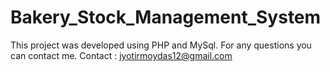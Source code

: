 # Bakery_Stock_Management_System
This project was developed using PHP and MySql. For any questions you can contact me.
Contact : jyotirmoydas12@gmail.com
